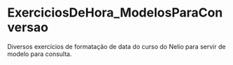 # ExerciciosDeHora_ModelosParaConversao
Diversos exercícios de formatação de data do curso do Nelio para servir de modelo para consulta. 
